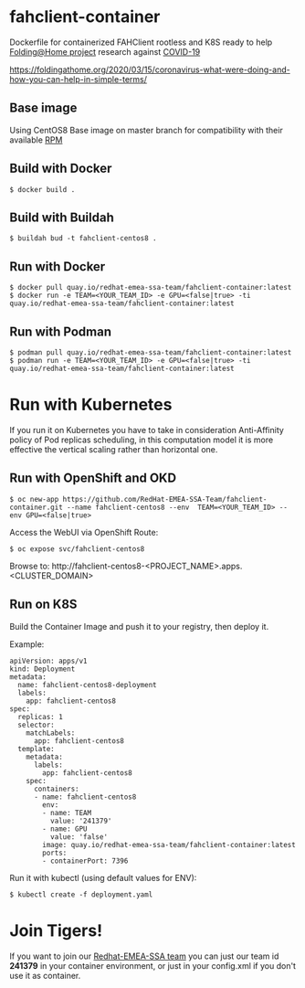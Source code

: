 # fahclient-container
Dockerfile for containerized FAHClient rootless and K8S ready to help [Folding@Home project](https://foldingathome.org/) research against [COVID-19](https://en.wikipedia.org/wiki/Coronavirus_disease_2019)

https://foldingathome.org/2020/03/15/coronavirus-what-were-doing-and-how-you-can-help-in-simple-terms/

## Base image

Using CentOS8 Base image on master branch for compatibility with their available [RPM](https://download.foldingathome.org/releases/public/release/fahclient/centos-6.7-64bit/v7.5/)


## Build with Docker

```
$ docker build .
```

## Build with Buildah

```
$ buildah bud -t fahclient-centos8 .
```

## Run with Docker

```
$ docker pull quay.io/redhat-emea-ssa-team/fahclient-container:latest
$ docker run -e TEAM=<YOUR_TEAM_ID> -e GPU=<false|true> -ti quay.io/redhat-emea-ssa-team/fahclient-container:latest
```

## Run with Podman

```
$ podman pull quay.io/redhat-emea-ssa-team/fahclient-container:latest
$ podman run -e TEAM=<YOUR_TEAM_ID> -e GPU=<false|true> -ti quay.io/redhat-emea-ssa-team/fahclient-container:latest
```

# Run with Kubernetes

If you run it on Kubernetes you have to take in consideration Anti-Affinity policy of Pod replicas scheduling, in this computation model it is more effective the vertical scaling rather than horizontal one.

## Run with OpenShift and OKD

```
$ oc new-app https://github.com/RedHat-EMEA-SSA-Team/fahclient-container.git --name fahclient-centos8 --env  TEAM=<YOUR_TEAM_ID> --env GPU=<false|true>
```
Access the WebUI via OpenShift Route:

```
$ oc expose svc/fahclient-centos8
```

Browse to: http://fahclient-centos8-<PROJECT_NAME>.apps.<CLUSTER_DOMAIN>


## Run on K8S

Build the Container Image and push it to your registry, then deploy it. 

Example:

```
apiVersion: apps/v1
kind: Deployment
metadata:
  name: fahclient-centos8-deployment
  labels:
    app: fahclient-centos8
spec:
  replicas: 1
  selector:
    matchLabels:
      app: fahclient-centos8
  template:
    metadata:
      labels:
        app: fahclient-centos8
    spec:
      containers:
      - name: fahclient-centos8
        env:
        - name: TEAM
          value: '241379'
        - name: GPU
          value: 'false'
        image: quay.io/redhat-emea-ssa-team/fahclient-container:latest
        ports:
        - containerPort: 7396
```

Run it with kubectl (using default values for ENV):
```
$ kubectl create -f deployment.yaml
```

# Join Tigers!

If you want to join our [Redhat-EMEA-SSA team](https://stats.foldingathome.org/team/241379) you can just our team id **241379** in your container environment, or just in your config.xml if you don't use it as container.


